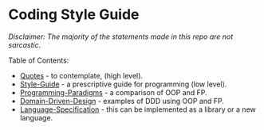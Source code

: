 # Coding Style Guide

_Disclaimer: The majority of the statements made in this repo are not sarcastic._

Table of Contents:
* [Quotes](quotes.md) - to contemplate, (high level).
* [Style-Guide](style-guide.md) - a prescriptive guide for programming (low level).
* [Programming-Paradigms](programming-paradigms.md) - a comparison of OOP and FP.
* [Domain-Driven-Design](domain-driven-design.md) - examples of DDD using OOP and FP.
* [Language-Specification](language-spec.md) - this can be implemented as a library or a new language.
